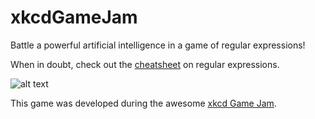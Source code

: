 # xkcdGameJam

Battle a powerful artificial intelligence in a game of regular expressions!

When in doubt, check out the [cheatsheet](http://www.pyregex.com/) on regular expressions.

![alt text](https://img.itch.zone/aW1hZ2UvMTk2MDM3LzkxNjM1NC5wbmc=/original/hRpLJj.png)

This game was developed during the awesome [xkcd Game Jam](https://itch.io/jam/xkcdgamejam).
